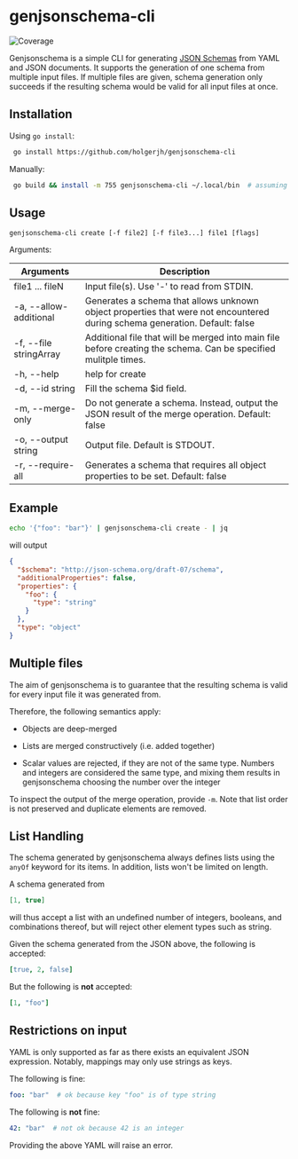 # genjsonschema-cli
![Coverage](https://img.shields.io/badge/Coverage-61.7%25-yellow)

Genjsonschema is a simple CLI for generating [JSON Schemas](https://json-schema.org) from YAML and JSON documents.
It supports the generation of one schema from multiple input files. If multiple files are given, schema generation only succeeds if the resulting schema would be valid for all input files at once.

## Installation

Using `go install`:

```bash
 go install https://github.com/holgerjh/genjsonschema-cli
```

Manually:

```bash
 go build && install -m 755 genjsonschema-cli ~/.local/bin  # assuming ~/.local/bin is in PATH
```

## Usage

`genjsonschema-cli create [-f file2] [-f file3...] file1 [flags]`

Arguments:

| Arguments           | Description|
| ------------------- | -------    |
| file1 ... fileN     | Input file(s). Use '-' to read from STDIN. |
|  -a, --allow-additional | Generates a schema that allows unknown object properties that were not encountered during schema generation. Default: false |
|  -f, --file stringArray | Additional file that will be merged into main file before creating the schema. Can be specified mulitple times. |
|  -h, --help | help for create |
|  -d, --id string | Fill the schema $id field. |
|  -m, --merge-only | Do not generate a schema. Instead, output the JSON result of the merge operation. Default: false |
|  -o, --output string | Output file. Default is STDOUT. |
|  -r, --require-all | Generates a schema that requires all object properties to be set. Default: false |

## Example

```bash
echo '{"foo": "bar"}' | genjsonschema-cli create - | jq
```

will output

```JSON
{
  "$schema": "http://json-schema.org/draft-07/schema",
  "additionalProperties": false,
  "properties": {
    "foo": {
      "type": "string"
    }
  },
  "type": "object"
}
```

## Multiple files

The aim of genjsonschema is to guarantee that the resulting schema is valid for every input file it was generated from.

Therefore, the following semantics apply:

* Objects are deep-merged

* Lists are merged constructively (i.e. added together)

* Scalar values are rejected, if they are not of the same type. Numbers and integers are considered the same type, and mixing them results in genjsonschema choosing the number over the integer

To inspect the output of the merge operation, provide `-m`. Note that list order is not preserved and duplicate elements are removed.

## List Handling

The schema generated by genjsonschema always defines lists using the `anyOf` keyword for its items. In addition, lists won't be limited on length.

A schema generated from

```json
[1, true]
```

will thus accept a list with an undefined number of integers, booleans, and combinations thereof, but will reject other element types such as string.

Given the schema generated from the JSON above, the following is accepted:

```YAML
[true, 2, false]
```

But the following is **not** accepted:

```YAML
[1, "foo"]
```

## Restrictions on input

YAML is only supported as far as there exists an equivalent JSON expression. Notably, mappings may only use strings as keys.

The following is fine:

```YAML
foo: "bar"  # ok because key "foo" is of type string
```

The following is **not** fine:

```YAML
42: "bar"  # not ok because 42 is an integer
```

Providing the above YAML will raise an error.

